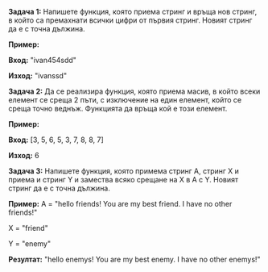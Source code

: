 **Задача 1:** Напишете функция, която приема стринг и връща нов стринг, в който са премахнати всички цифри от първия стринг. 
Новият стринг да е с точна дължина.

**Пример:**

**Вход:** "ivan454sdd"

**Изход:** "ivanssd"

**Задача 2:** Да се реализира функция, която приема масив, в който всеки елемент се среща 2 пъти, с изключение на един елемент, който се среща точно веднъж.
Функцията да връща кой е този елемент.

**Пример:**

**Вход:** [3, 5, 6, 5, 3, 7, 8, 8, 7]

**Изход:** 6

**Задача 3:** Напишете функция, която примема стринг A, стринг X и приема и стринг Y и замества всяко срещане на X в А с Y.
Новият стринг да е с точна дължина.

**Пример:**
A = "hello friends! You are my best friend. I have no other friends!"

X = "friend"

Y = "enemy"

**Резултат:** "hello enemys! You are my best enemy. I have no other enemys!"
